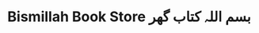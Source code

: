 ---
title: "Bismillah Book Store بسم اللہ کتاب گھر"
url: /karachi/bismillah-book-store-bsm-llh-khtb-ghr/
shop: books
---